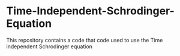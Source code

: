 # Time-Independent-Schrodinger-Equation
This repository contains a code that code used to use the Time independent Schrodinger equation 
